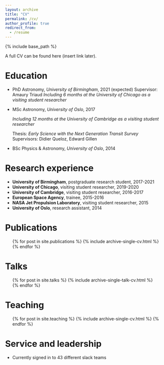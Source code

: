 ```yaml
---
layout: archive
title: "CV"
permalink: /cv/
author_profile: true
redirect_from:
  - /resume
---
```


{% include base_path %}

A full CV can be found here (insert link later).

Education
======
* PhD Astronomy, _University of Birmingham_, 2021 (expected)
   Supervisor: Amaury Triaud
   _Including 6 months at the University of Chicago as a visiting student researcher_
* MSc Astronomy, _University of Oslo_, 2017

   _Including 12 months at the University of Cambridge as a visiting student researcher_

   Thesis: _Early Science with the Next Generation Transit Survey_
   Supervisors: Didier Queloz, Edward Gillen
* BSc Physics & Astronomy, _University of Oslo_, 2014

Research experience
======
* **University of Birmingham**, postgraduate research student, 2017-2021
* **University of Chicago**, visiting student researcher, 2019-2020
* **University of Cambridge**, visiting student researcher, 2016-2017
* **European Space Agency**, trainee, 2015-2016
* **NASA Jet Propulsion Laboratory**, visiting student researcher, 2015
* **University of Oslo**, research assistant, 2014


Publications
======
  <ul>{% for post in site.publications %}
    {% include archive-single-cv.html %}
  {% endfor %}</ul>
  
Talks
======
  <ul>{% for post in site.talks %}
    {% include archive-single-talk-cv.html %}
  {% endfor %}</ul>
  
Teaching
======
  <ul>{% for post in site.teaching %}
    {% include archive-single-cv.html %}
  {% endfor %}</ul>
  
Service and leadership
======
* Currently signed in to 43 different slack teams
